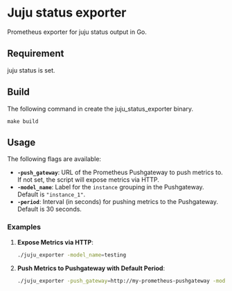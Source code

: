 # Juju status exporter

Prometheus exporter for juju status output in Go.

## Requirement

juju status is set.

## Build

The following command in create the juju_status_exporter binary.

```
make build
```

## Usage

The following flags are available:

- **`-push_gateway`**: URL of the Prometheus Pushgateway to push metrics to. If not set, the script will expose metrics via HTTP.
- **`-model_name`**: Label for the `instance` grouping in the Pushgateway. Default is `"instance_1"`.
- **`-period`**: Interval (in seconds) for pushing metrics to the Pushgateway. Default is 30 seconds.

### Examples

1. **Expose Metrics via HTTP**:
   ```sh
   ./juju_exporter -model_name=testing
   ```

2. **Push Metrics to Pushgateway with Default Period**:
   ```sh
   ./juju_exporter -push_gateway=http://my-prometheus-pushgateway -model_name=testing
   ```

